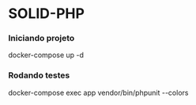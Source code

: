 # SOLID-PHP

### Iniciando projeto
docker-compose up -d

### Rodando testes
docker-compose exec app  vendor/bin/phpunit --colors
